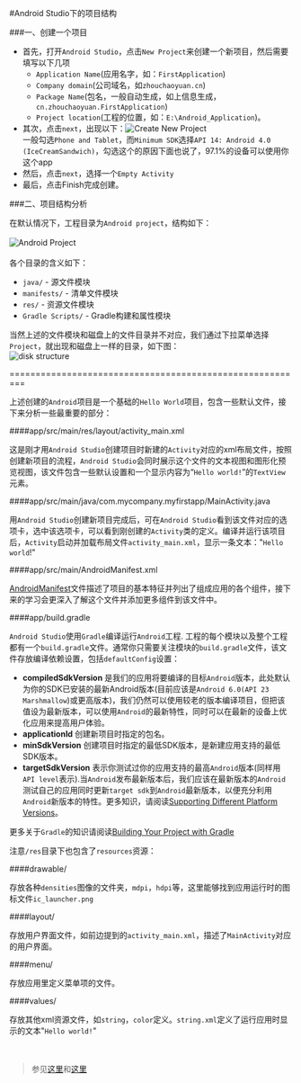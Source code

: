 #Android Studio下的项目结构

###一、创建一个项目

- 首先，打开`Android Studio`，点击`New Project`来创建一个新项目，然后需要填写以下几项
	- `Application Name`(应用名字，如：`FirstApplication`)
	- `Company domain`(公司域名，如`zhouchaoyuan.cn`)
	- `Package Name`(包名，一般自动生成，如上信息生成，`cn.zhouchaoyuan.FirstApplication`)
	- `Project location`(工程的位置，如：`E:\Android_Application`)。
- 其次，点击`next`，出现以下：![Create New Project](https://raw.githubusercontent.com/zhouchaoyuan/ThePlanForMe/master/M3-M4/W2/Create_New_Project.png)</br>一般勾选`Phone and Tablet`，而`Minimum SDK`选择`API 14: Android 4.0 (IceCreamSandwich)`，勾选这个的原因下面也说了，97.1%的设备可以使用你这个app
- 然后，点击`next`，选择一个`Empty Activity`
- 最后，点击Finish完成创建。


###二、项目结构分析

在默认情况下，工程目录为`Android project`，结构如下：</br></br> ![Android Project](https://raw.githubusercontent.com/zhouchaoyuan/ThePlanForMe/master/M3-M4/W2/Android_Project.png)</br></br>
各个目录的含义如下：

- `java/` - 源文件模块
- `manifests/` - 清单文件模块
- `res/` - 资源文件模块
- `Gradle Scripts/` - Gradle构建和属性模块

当然上述的文件模块和磁盘上的文件目录并不对应，我们通过下拉菜单选择`Project`，就出现和磁盘上一样的目录，如下图：</br>![disk structure](https://raw.githubusercontent.com/zhouchaoyuan/ThePlanForMe/master/M3-M4/W2/disk_structure.png)</br>

=========================================================

上述创建的`Android`项目是一个基础的`Hello World`项目，包含一些默认文件，接下来分析一些最重要的部分：

####app/src/main/res/layout/activity_main.xml

这是刚才用`Android Studio`创建项目时新建的`Activity`对应的xml布局文件，按照创建新项目的流程，`Android Studio`会同时展示这个文件的文本视图和图形化预览视图，该文件包含一些默认设置和一个显示内容为“`Hello world!`”的`TextView`元素。

####app/src/main/java/com.mycompany.myfirstapp/MainActivity.java

用`Android Studio`创建新项目完成后，可在`Android Studio`看到该文件对应的选项卡，选中该选项卡，可以看到刚创建的`Activity`类的定义。编译并运行该项目后，`Activity`启动并加载布局文件`activity_main.xml`，显示一条文本："`Hello world`!"

####app/src/main/AndroidManifest.xml

[AndroidManifest](https://github.com/zhouchaoyuan/ThePlanForMe/blob/master/M3-M4/W2/Manifest.md)文件描述了项目的基本特征并列出了组成应用的各个组件，接下来的学习会更深入了解这个文件并添加更多组件到该文件中。

####app/build.gradle

`Android Studio`使用`Gradle`编译运行`Android`工程. 工程的每个模块以及整个工程都有一个`build.gradle`文件。通常你只需要关注模块的`build.gradle`文件，该文件存放编译依赖设置，包括`defaultConfig`设置：

- **compiledSdkVersion** 是我们的应用将要编译的目标`Android`版本，此处默认为你的SDK已安装的最新Android版本(目前应该是`Android 6.0(API 23 Marshmallow`)或更高版本)，我们仍然可以使用较老的版本编译项目，但把该值设为最新版本，可以使用`Android`的最新特性，同时可以在最新的设备上优化应用来提高用户体验。
- **applicationId** 创建新项目时指定的包名。
- **minSdkVersion** 创建项目时指定的最低SDK版本，是新建应用支持的最低SDK版本。
- **targetSdkVersion** 表示你测试过你的应用支持的最高`Android`版本(同样用`API level`表示).当`Android`发布最新版本后，我们应该在最新版本的`Android`测试自己的应用同时更新`target sdk`到`Android`最新版本，以便充分利用`Android`新版本的特性。更多知识，请阅读[Supporting Different Platform Versions](http://developer.android.com/training/basics/supporting-devices/platforms.html)。

更多关于`Gradle`的知识请阅读[Building Your Project with Gradle](http://developer.android.com/sdk/installing/studio-build.html)

注意`/res`目录下也包含了`resources`资源：

####drawable<density>/

存放各种`densities`图像的文件夹，`mdpi`，`hdpi`等，这里能够找到应用运行时的图标文件`ic_launcher.png`

####layout/

存放用户界面文件，如前边提到的`activity_main.xml`，描述了`MainActivity`对应的用户界面。

####menu/

存放应用里定义菜单项的文件。

####values/

存放其他xml资源文件，如`string`，`color`定义。`string.xml`定义了运行应用时显示的文本"`Hello world!`"
</br></br></br>
> 参见[这里](https://developer.android.com/training/basics/firstapp/creating-project.html)和[这里](http://hukai.me/android-training-course-in-chinese/basics/firstapp/creating-project.html)